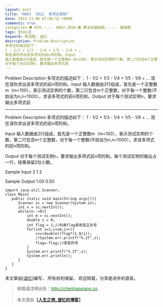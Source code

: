 ```yaml
---
layout: post
title: "HDOJ  2011  多项式求和"
date: 2015-11-06 07:08:52 +0800
comments: true
categories:❶ ACM,----- HDOJ-JAVA,❺ 算法及基础题,----- 基础题
tags: [hdoj]
keyword: 陈浩翔, 谙忆
description: Problem Description 
多项式的描述如下： 
1 - 1/2 + 1/3 - 1/4 + 1/5 - 1/6 + … 
现在请你求出该多项式的前n项的和。Input 
输入数据由2行组成，首先是一个正整数m（m<100），表示测试实例的个数，第二行包含m个正整数，对于每一个整数(不妨设为n,n<1000），求该多项式的前n项的和。Output 
对于每个测试实例n，要求输出多项式前 
---
```



Problem Description 
多项式的描述如下： 
1 - 1/2 + 1/3 - 1/4 + 1/5 - 1/6 + … 
现在请你求出该多项式的前n项的和。Input 
输入数据由2行组成，首先是一个正整数m（m<100），表示测试实例的个数，第二行包含m个正整数，对于每一个整数(不妨设为n,n<1000），求该多项式的前n项的和。Output 
对于每个测试实例n，要求输出多项式前
<!-- more -->
----------

Problem Description
多项式的描述如下：
1 - 1/2 + 1/3 - 1/4 + 1/5 - 1/6 + ...
现在请你求出该多项式的前n项的和。
 

Input
输入数据由2行组成，首先是一个正整数m（m<100），表示测试实例的个数，第二行包含m个正整数，对于每一个整数(不妨设为n,n<1000），求该多项式的前n项的和。
 

Output
对于每个测试实例n，要求输出多项式前n项的和。每个测试实例的输出占一行，结果保留2位小数。
 

Sample Input
2
1 2
 

Sample Output
1.00
0.50


```
import java.util.Scanner;
class Main{
   public static void main(String args[]){
      Scanner sc = new Scanner(System.in);
      int n = sc.nextInt();
      while(n-->0){
          int m = sc.nextInt();
          double s = 0;
          int flag = 1;//利用flag来改变正负号
          for(int i=1;i<=m;i++){
              s+=(double)(flag*(1.0/i));
              //System.err.printf("%.2f",s);
              flag=-flag;//改变符号
          }
          System.err.printf("%.2f",s);
          System.err.println();
      }
   }
}
```

本文章由<a href="http://chenhaoxiang.cn/">[谙忆]</a>编写， 所有权利保留。 
欢迎转载，分享是进步的源泉。
<blockquote cite='陈浩翔'>
<p background-color='#D3D3D3'>转载请注明出处：<a href='http://chenhaoxiang.cn'><font color="green">http://chenhaoxiang.cn</font></a><br><br>
本文源自<strong>【<a href='http://chenhaoxiang.cn' target='_blank'>人生之旅_谙忆的博客</a>】</strong></p>
</blockquote>
